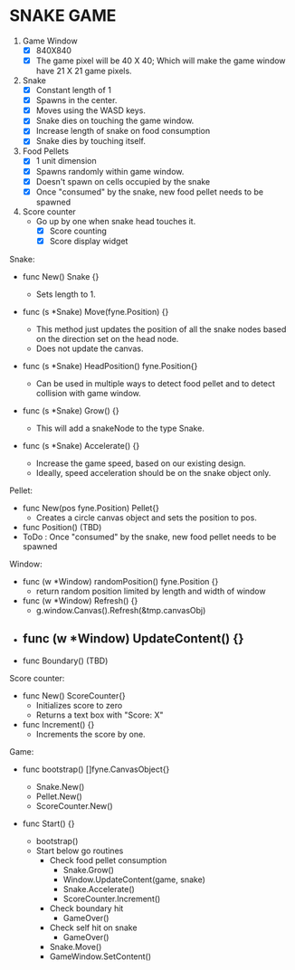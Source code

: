 # SNAKE GAME

1. Game Window
    - [x] 840X840
    - [x] The game pixel will be 40 X 40; Which will make the game window have 21 X 21 game pixels.
2. Snake
    - [x] Constant length of 1
    - [x] Spawns in the center.
    - [x] Moves using the WASD keys.
    - [x] Snake dies on touching the game window.
    - [x] Increase length of snake on food consumption
    - [x] Snake dies by touching itself.
3. Food Pellets
    - [x] 1 unit dimension
    - [x] Spawns randomly within game window.
    - [x] Doesn't spawn on cells occupied by the snake
    - [x] Once "consumed" by the snake, new food pellet needs to be spawned
4. Score counter
    - Go up by one when snake head touches it.
        - [x] Score counting
        - [x] Score display widget

Snake:
- func New() Snake {}
    - Sets length to 1.
    
- func (s *Snake) Move(fyne.Position) {}
    - This method just updates the position of all the snake nodes based on the direction set on the head node.
    - Does not update the canvas.

- func (s *Snake) HeadPosition() fyne.Position{}
    - Can be used in multiple ways to detect food pellet and to detect collision with game window.

- func (s *Snake) Grow() {}
    - This will add a snakeNode to the type Snake.

- func (s *Snake) Accelerate() {}
    - Increase the game speed, based on our existing design.
    - Ideally, speed acceleration should be on the snake object only.

Pellet:
- func New(pos fyne.Position) Pellet{}
    - Creates a circle canvas object and sets the position to pos.
- func Position() (TBD)
- ToDo : Once "consumed" by the snake, new food pellet needs to be spawned

Window:
- func (w *Window) randomPosition() fyne.Position {} 
    - return random position limited by length and width of window
- func (w *Window) Refresh() {}
    - g.window.Canvas().Refresh(&tmp.canvasObj)
- func (w *Window) UpdateContent() {}
    - 
- func Boundary() (TBD)

Score counter:
- func New() ScoreCounter{}
    - Initializes score to zero
    - Returns a text box with "Score: X"
- func Increment() {}
    - Increments the score by one.

Game:
- func bootstrap() []fyne.CanvasObject{}
    - Snake.New()
    - Pellet.New()
    - ScoreCounter.New()

- func Start() {}
    - bootstrap()
    - Start below go routines
        - Check food pellet consumption
            - Snake.Grow()
            - Window.UpdateContent(game, snake)
            - Snake.Accelerate()
            - ScoreCounter.Increment()
        - Check boundary hit
            - GameOver()
        - Check self hit on snake
            - GameOver()
        - Snake.Move()
        - GameWindow.SetContent()
